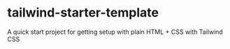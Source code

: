 # tailwind-starter-template
A quick start project for getting setup with plain HTML + CSS with Tailwind CSS
